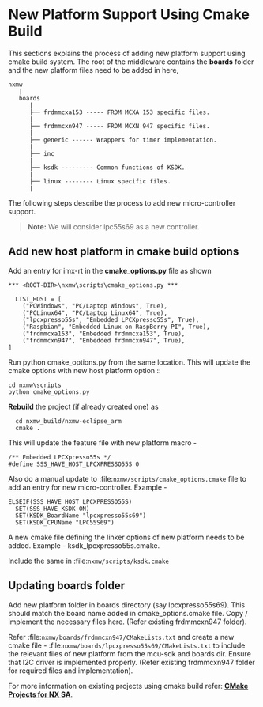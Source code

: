 # New Platform Support Using Cmake Build

This sections explains the process of adding new platform support using cmake build system.
The root of the middleware contains the **boards** folder and the new platform files need to be added in here,

```
nxmw
   |
   boards
      |
      ├── frdmmcxa153 ----- FRDM MCXA 153 specific files.
      |
      ├── frdmmcxn947 ----- FRDM MCXN 947 specific files.
      |
      ├── generic ------ Wrappers for timer implementation.
      |
      ├── inc
      |
      ├── ksdk --------- Common functions of KSDK.
      |
      ├── linux -------- Linux specific files.
      |

```

The following steps describe the process to add new micro-controller support.

>**Note:** We will consider lpc55s69 as a new controller.


## Add new host platform in cmake build options

Add an entry for imx-rt in the **cmake_options.py** file as shown

```
*** <ROOT-DIR>\nxmw\scripts\cmake_options.py ***

  LIST_HOST = [
    ("PCWindows", "PC/Laptop Windows", True),
    ("PCLinux64", "PC/Laptop Linux64", True),
    ("lpcxpresso55s", "Embedded LPCXpresso55s", True),
    ("Raspbian", "Embedded Linux on RaspBerry PI", True),
    ("frdmmcxa153", "Embedded frdmmcxa153", True),
    ("frdmmcxn947", "Embedded frdmmcxn947", True),
]
```

Run python cmake_options.py from the same location. This will update the cmake options with new host platform option ::

```
cd nxmw\scripts
python cmake_options.py
```

**Rebuild** the project (if already created one) as

```
  cd nxmw_build/nxmw-eclipse_arm
  cmake .
```

This will update the feature file with new platform macro -

```
/** Embedded LPCXpresso55s */
#define SSS_HAVE_HOST_LPCXPRESSO55S 0
```

Also do a manual update to :file:`nxmw/scripts/cmake_options.cmake` file to add an entry for new micro-controller. Example -

```
ELSEIF(SSS_HAVE_HOST_LPCXPRESSO55S)
  SET(SSS_HAVE_KSDK ON)
  SET(KSDK_BoardName "lpcxpresso55s69")
  SET(KSDK_CPUName "LPC55S69")
```


A new cmake file defining the linker options of new platform needs to be added. Example - ksdk_lpcxpresso55s.cmake.

Include the same in :file:`nxmw/scripts/ksdk.cmake`


## Updating boards folder

Add new platform folder in boards directory (say lpcxpresso55s69). This should match the board name added in cmake_options.cmake file.
Copy / implement the necessary files here. (Refer existing frdmmcxn947 folder).

Refer :file:`nxmw/boards/frdmmcxn947/CMakeLists.txt` and create a new cmake file - :file:`nxmw/boards/lpcxpresso55s69/CMakeLists.txt` to include the relevant files of new platform from the mcu-sdk and boards dir. Ensure that I2C driver is implemented properly. (Refer existing frdmmcxn947 folder for required files and implementation).

For more information on existing projects using cmake build refer: [**CMake Projects for NX SA**](../../doc/mcu_cmake/readme.md).